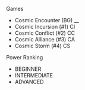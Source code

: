 

Games
* Cosmic Encounter (BG) __
* Cosmic Incursion (#1) CI
* Cosmic Conflict  (#2) CC
* Cosmic Alliance  (#3) CA
* Cosmic Storm     (#4) CS

Power Ranking
* BEGINNER
* INTERMEDIATE
* ADVANCED